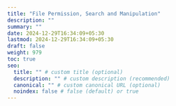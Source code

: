 ```yaml
---
title: "File Permission, Search and Manipulation"
description: ""
summary: ""
date: 2024-12-29T16:34:09+05:30
lastmod: 2024-12-29T16:34:09+05:30
draft: false
weight: 979
toc: true
seo:
  title: "" # custom title (optional)
  description: "" # custom description (recommended)
  canonical: "" # custom canonical URL (optional)
  noindex: false # false (default) or true
---
```

